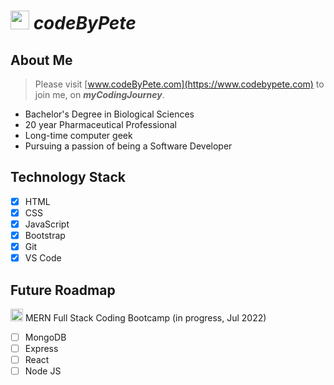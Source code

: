 # <img src='https://www.codebypete.com/pics/pharma2code_icon.gif' alt='codeByPete logo' width='30'> ***codeByPete***

## About Me
>Please visit [www.codeByPete.com](https://www.codebypete.com) to join me, on ***myCodingJourney***.  
- Bachelor's Degree in Biological Sciences
- 20 year Pharmaceutical Professional
- Long-time computer geek
- Pursuing a passion of being a Software Developer

## Technology Stack
- [x] HTML
- [x] CSS
- [x] JavaScript
- [x] Bootstrap
- [x] Git
- [x] VS Code

## Future Roadmap
<img src='https://www.codebypete.com/pics/about/mitxPro_logoStacked.jpg' alt='MIT xPro logo' width='20'> MERN Full Stack Coding Bootcamp (in progress, Jul 2022)
- [ ] MongoDB
- [ ] Express
- [ ] React
- [ ] Node JS